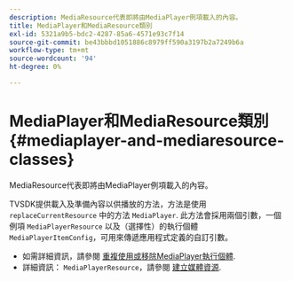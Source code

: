```yaml
---
description: MediaResource代表即將由MediaPlayer例項載入的內容。
title: MediaPlayer和MediaResource類別
exl-id: 5321a9b5-bdc2-4287-85a6-4571e93c7f14
source-git-commit: be43bbbd1051886c8979ff590a3197b2a7249b6a
workflow-type: tm+mt
source-wordcount: '94'
ht-degree: 0%

---
```


# MediaPlayer和MediaResource類別 {#mediaplayer-and-mediaresource-classes}

MediaResource代表即將由MediaPlayer例項載入的內容。

<!--<a id="section_431AB7221E0249BF949EC72EEB9B428A"></a>-->

TVSDK提供載入及準備內容以供播放的方法，方法是使用 `replaceCurrentResource` 中的方法 `MediaPlayer`. 此方法會採用兩個引數，一個例項 `MediaPlayerResource` 以及（選擇性）的執行個體 `MediaPlayerItemConfig`，可用來傳遞應用程式定義的自訂引數。

* 如需詳細資訊，請參閱 [重複使用或移除MediaPlayer執行個體](../../../../tvsdk-3x-android-prog/android-3x-content-playback-options-android2/mediaplayerobjects-working-with/android-3x-mediaplayer-reuse-or-remove.md).
* 詳細資訊： `MediaPlayerResource`，請參閱 [建立媒體資源](../../../../tvsdk-3x-android-prog/android-3x-content-playback-options-android2/mediaplayer-initialize-for-video/android-3x-media-resource-create.md).
